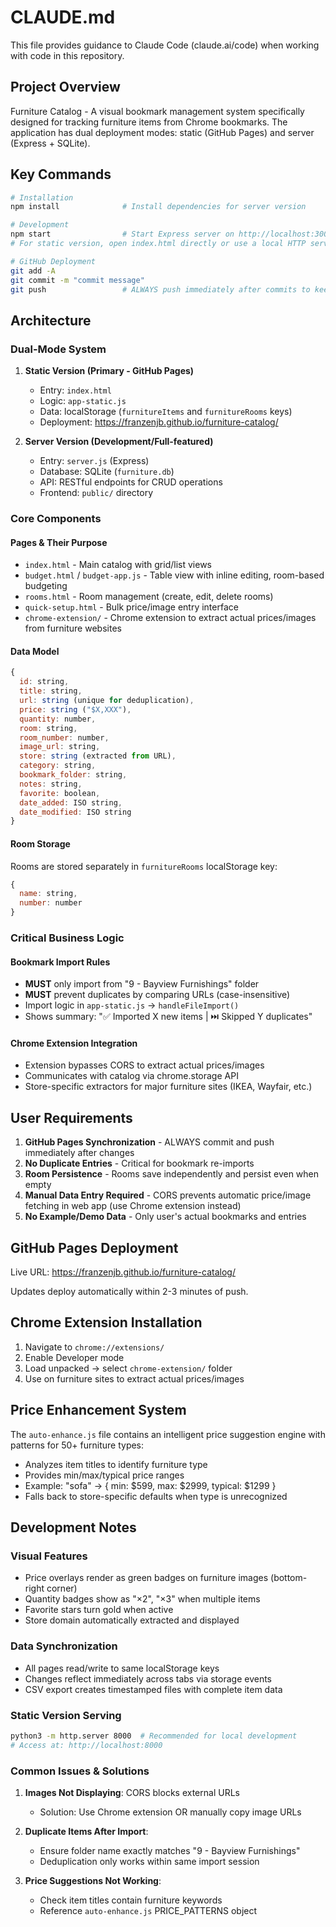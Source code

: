 # CLAUDE.md

This file provides guidance to Claude Code (claude.ai/code) when working with code in this repository.

## Project Overview

Furniture Catalog - A visual bookmark management system specifically designed for tracking furniture items from Chrome bookmarks. The application has dual deployment modes: static (GitHub Pages) and server (Express + SQLite).

## Key Commands

```bash
# Installation
npm install              # Install dependencies for server version

# Development
npm start                # Start Express server on http://localhost:3000 (server version)
# For static version, open index.html directly or use a local HTTP server

# GitHub Deployment
git add -A
git commit -m "commit message"
git push                 # ALWAYS push immediately after commits to keep GitHub Pages current
```

## Architecture

### Dual-Mode System

1. **Static Version (Primary - GitHub Pages)**
   - Entry: `index.html`
   - Logic: `app-static.js`
   - Data: localStorage (`furnitureItems` and `furnitureRooms` keys)
   - Deployment: https://franzenjb.github.io/furniture-catalog/

2. **Server Version (Development/Full-featured)**
   - Entry: `server.js` (Express)
   - Database: SQLite (`furniture.db`)
   - API: RESTful endpoints for CRUD operations
   - Frontend: `public/` directory

### Core Components

#### Pages & Their Purpose
- `index.html` - Main catalog with grid/list views
- `budget.html` / `budget-app.js` - Table view with inline editing, room-based budgeting
- `rooms.html` - Room management (create, edit, delete rooms)
- `quick-setup.html` - Bulk price/image entry interface
- `chrome-extension/` - Chrome extension to extract actual prices/images from furniture websites

#### Data Model
```javascript
{
  id: string,
  title: string,
  url: string (unique for deduplication),
  price: string ("$X,XXX"),
  quantity: number,
  room: string,
  room_number: number,
  image_url: string,
  store: string (extracted from URL),
  category: string,
  bookmark_folder: string,
  notes: string,
  favorite: boolean,
  date_added: ISO string,
  date_modified: ISO string
}
```

#### Room Storage
Rooms are stored separately in `furnitureRooms` localStorage key:
```javascript
{
  name: string,
  number: number
}
```

### Critical Business Logic

#### Bookmark Import Rules
- **MUST** only import from "9 - Bayview Furnishings" folder
- **MUST** prevent duplicates by comparing URLs (case-insensitive)
- Import logic in `app-static.js` → `handleFileImport()`
- Shows summary: "✅ Imported X new items | ⏭️ Skipped Y duplicates"

#### Chrome Extension Integration
- Extension bypasses CORS to extract actual prices/images
- Communicates with catalog via chrome.storage API
- Store-specific extractors for major furniture sites (IKEA, Wayfair, etc.)

## User Requirements

1. **GitHub Pages Synchronization** - ALWAYS commit and push immediately after changes
2. **No Duplicate Entries** - Critical for bookmark re-imports
3. **Room Persistence** - Rooms save independently and persist even when empty
4. **Manual Data Entry Required** - CORS prevents automatic price/image fetching in web app (use Chrome extension instead)
5. **No Example/Demo Data** - Only user's actual bookmarks and entries

## GitHub Pages Deployment

Live URL: https://franzenjb.github.io/furniture-catalog/

Updates deploy automatically within 2-3 minutes of push.

## Chrome Extension Installation

1. Navigate to `chrome://extensions/`
2. Enable Developer mode
3. Load unpacked → select `chrome-extension/` folder
4. Use on furniture sites to extract actual prices/images

## Price Enhancement System

The `auto-enhance.js` file contains an intelligent price suggestion engine with patterns for 50+ furniture types:
- Analyzes item titles to identify furniture type
- Provides min/max/typical price ranges
- Example: "sofa" → { min: $599, max: $2999, typical: $1299 }
- Falls back to store-specific defaults when type is unrecognized

## Development Notes

### Visual Features
- Price overlays render as green badges on furniture images (bottom-right corner)
- Quantity badges show as "×2", "×3" when multiple items
- Favorite stars turn gold when active
- Store domain automatically extracted and displayed

### Data Synchronization
- All pages read/write to same localStorage keys
- Changes reflect immediately across tabs via storage events
- CSV export creates timestamped files with complete item data

### Static Version Serving
```bash
python3 -m http.server 8000  # Recommended for local development
# Access at: http://localhost:8000
```

### Common Issues & Solutions

1. **Images Not Displaying**: CORS blocks external URLs
   - Solution: Use Chrome extension OR manually copy image URLs

2. **Duplicate Items After Import**: 
   - Ensure folder name exactly matches "9 - Bayview Furnishings"
   - Deduplication only works within same import session

3. **Price Suggestions Not Working**:
   - Check item titles contain furniture keywords
   - Reference `auto-enhance.js` PRICE_PATTERNS object